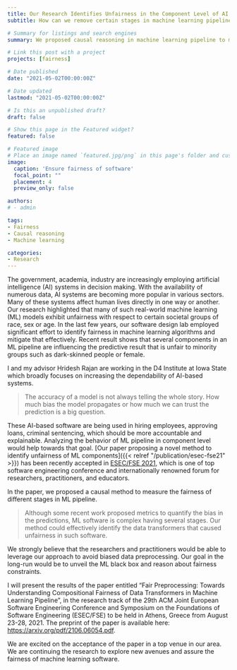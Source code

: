 ```yaml
---
title: Our Research Identifies Unfairness in the Component Level of AI Based Software
subtitle: How can we remove certain stages in machine learning pipeline that are biased towards a societal group?

# Summary for listings and search engines
summary: We proposed causal reasoning in machine learning pipeline to measure fairness of data preprocessing stages.

# Link this post with a project
projects: [fairness]

# Date published
date: "2021-05-02T00:00:00Z"

# Date updated
lastmod: "2021-05-02T00:00:00Z"

# Is this an unpublished draft?
draft: false

# Show this page in the Featured widget?
featured: false

# Featured image
# Place an image named `featured.jpg/png` in this page's folder and customize its options here.
image:
  caption: 'Ensure fairness of software'
  focal_point: ""
  placement: 4
  preview_only: false

authors:
# - admin

tags:
- Fairness
- Causal reasoning
- Machine learning

categories:
- Research
---
```


The government, academia, industry are increasingly employing artificial intelligence (AI) systems in decision making. With the availability of numerous data, AI systems are becoming more popular in various sectors. Many of these systems affect human lives directly in one way or another. Our research highlighted that many of such real-world machine learning (ML) models exhibit unfairness with respect to certain societal groups of race, sex or age. In the last few years, our software design lab employed significant effort to identify fairness in machine learning algorithms and mitigate that effectively. Recent result shows that several components in an ML pipeline are influencing the predictive result that is unfair to minority groups such as dark-skinned people or female.

I and my advisor Hridesh Rajan are working in the D4 Institute at Iowa State which broadly focuses on increasing the dependability of AI-based systems.

> The accuracy of a model is not always telling the whole story. How much bias the model propagates or how much we can trust the prediction is a big question.

These AI-based software are being used in hiring employees, approving loans, criminal sentencing, which should be more accountable and explainable. Analyzing the behavior of ML pipeline in component level would help towards that goal.
[Our paper proposing a novel method to identify unfairness of ML components]({{< relref "/publication/esec-fse21" >}}) has been recently accepted in [ESEC/FSE 2021](https://2021.esec-fse.org/), which is one of top software engineering conference and internationally renowned forum for researchers, practitioners, and educators.

In the paper, we proposed a causal method to measure the fairness of different stages in ML pipeline.

> Although some recent work proposed metrics to quantify the bias in the predictions, ML software is complex having several stages. Our method could effectively identify the data transformers that caused unfairness in such software.

We strongly believe that the researchers and practitioners would be able to leverage our approach to avoid biased data preprocessing. Our goal in the long-run would be to unveil the ML black box and reason about fairness constraints.


I will present the results of the paper entitled “Fair Preprocessing: Towards Understanding Compositional Fairness of Data Transformers in Machine Learning Pipeline”, in the research track of the 29th ACM Joint European Software Engineering Conference and Symposium on the Foundations of Software Engineering (ESEC/FSE) to be held in Athens, Greece from August 23-28, 2021. The preprint of the paper is available here: https://arxiv.org/pdf/2106.06054.pdf.

We are excited on the acceptance of the paper in a top venue in our area. We are continuing the research to explore new avenues and assure the fairness of machine learning software.
